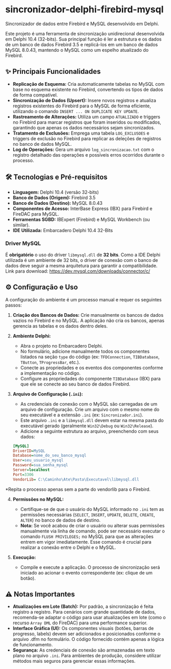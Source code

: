 # sincronizador-delphi-firebird-mysql

Sincronizador de dados entre Firebird e MySQL desenvolvido em Delphi.

Este projeto é uma ferramenta de sincronização unidirecional desenvolvida em Delphi 10.4 (32-bits). Sua principal função é ler a estrutura e os dados de um banco de dados Firebird 3.5 e replicá-los em um banco de dados MySQL 8.0.43, mantendo o MySQL como um espelho atualizado do Firebird.

## ✨ Principais Funcionalidades

* **Replicação de Esquema:** Cria automaticamente tabelas no MySQL com base no esquema existente no Firebird, convertendo os tipos de dados de forma compatível.
* **Sincronização de Dados (Upsert):** Insere novos registros e atualiza registros existentes do Firebird para o MySQL de forma eficiente, utilizando o comando `INSERT ... ON DUPLICATE KEY UPDATE`.
* **Rastreamento de Alterações:** Utiliza um campo `ATUALIZADO` e triggers no Firebird para marcar registros que foram inseridos ou modificados, garantindo que apenas os dados necessários sejam sincronizados.
* **Tratamento de Exclusões:** Emprega uma tabela `LOG_EXCLUSOES` e triggers de exclusão no Firebird para replicar as deleções de registros no banco de dados MySQL.
* **Log de Operações:** Gera um arquivo `log_sincronizacao.txt` com o registro detalhado das operações e possíveis erros ocorridos durante o processo.

## 🛠️ Tecnologias e Pré-requisitos

* **Linguagem:** Delphi 10.4 (versão 32-bits)
* **Banco de Dados (Origem):** Firebird 3.5
* **Banco de Dados (Destino):** MySQL 8.0.43
* **Componentes de Acesso:** InterBase Express (IBX) para Firebird e FireDAC para MySQL.
* **Ferramentas SGBD:** IBExpert (Firebird) e MySQL Workbench (ou similar).
* **IDE Utilizada:** Embarcadero Delphi 10.4 32-Bits

### Driver MySQL

É **obrigatório** o uso do driver `libmysql.dll` de **32 bits**. Como a IDE Delphi utilizada é um ambiente de 32 bits, o driver de conexão com o banco de dados deve seguir a mesma arquitetura para garantir a compatibilidade. Link para download: https://dev.mysql.com/downloads/connector/c/

## ⚙️ Configuração e Uso

A configuração do ambiente é um processo manual e requer os seguintes passos:

1.  **Criação dos Bancos de Dados:** Crie manualmente os bancos de dados vazios no Firebird e no MySQL. A aplicação não cria os bancos, apenas gerencia as tabelas e os dados dentro deles.

2.  **Ambiente Delphi:**
    * Abra o projeto no Embarcadero Delphi.
    * No formulário, adicione manualmente todos os componentes listados na seção `type` do código (ex: `TFDConnection`, `TIBDatabase`, `TButton`, `TProgressBar`, etc.).
    * Conecte as propriedades e os eventos dos componentes conforme a implementação no código.
    * Configure as propriedades do componente `TIBDatabase` (IBX) para que ele se conecte ao seu banco de dados Firebird.

3.  **Arquivo de Configuração (`.ini`):**
    * As credenciais de conexão com o MySQL são carregadas de um arquivo de configuração. Crie um arquivo com o mesmo nome do seu executável e a extensão `.ini` (ex: `Sincronizador.ini`).
    * Este arquivo `.ini` e a `libmysql.dll` devem estar na mesma pasta do executável gerado (geralmente `Win32\Debug` ou `Win32\Release`).
    * Adicione a seguinte estrutura ao arquivo, preenchendo com seus dados:

    ```ini
    [MySQL]
    DriverID=MySQL
    Database=nome_do_seu_banco_mysql
    User=seu_usuario_mysql
    Password=sua_senha_mysql
    Server=localhost
    Port=3306
    VendorLib= C:\Caminho\Ate\Pasta\Executavel\libmysql.dll
    ```
   *Repita o processo apenas sem a parte do vendorlib para o Firebird.

   
4.  **Permissões no MySQL:**
    * Certifique-se de que o usuário do MySQL informado no `.ini` tem as permissões necessárias (`SELECT`, `INSERT`, `UPDATE`, `DELETE`, `CREATE`, `ALTER`) no banco de dados de destino.
    * **Nota:** Se você acabou de criar o usuário ou alterar suas permissões manualmente via linha de comando, pode ser necessário executar o comando `FLUSH PRIVILEGES;` no MySQL para que as alterações entrem em vigor imediatamente. Esse comando é crucial para realizar a conexão entre o Delphi e o MySQL.

5.  **Execução:**
    * Compile e execute a aplicação. O processo de sincronização será iniciado ao acionar o evento correspondente (ex: clique de um botão).

## ⚠️ Notas Importantes

* **Atualizações em Lote (Batch):** Por padrão, a sincronização é feita registro a registro. Para cenários com grande quantidade de dados, recomenda-se adaptar o código para usar atualizações em lote (como o recurso `Array DML` do FireDAC) para uma performance superior.
* **Interface Gráfica (UI):** Os componentes visuais (botões, barras de progresso, labels) devem ser adicionados e posicionados conforme o arquivo .dfm no formulário. O código fornecido contém apenas a lógica de funcionamento.
* **Segurança:** As credenciais de conexão são armazenadas em texto plano no arquivo `.ini`. Para ambientes de produção, considere utilizar métodos mais seguros para gerenciar essas informações.

